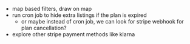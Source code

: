 - map based filters, draw on map
- run cron job to hide extra listings if the plan is expired
    - or maybe instead of cron job, we can look for stripe webhook for plan cancellation?
- explore other stripe payment methods like klarna
